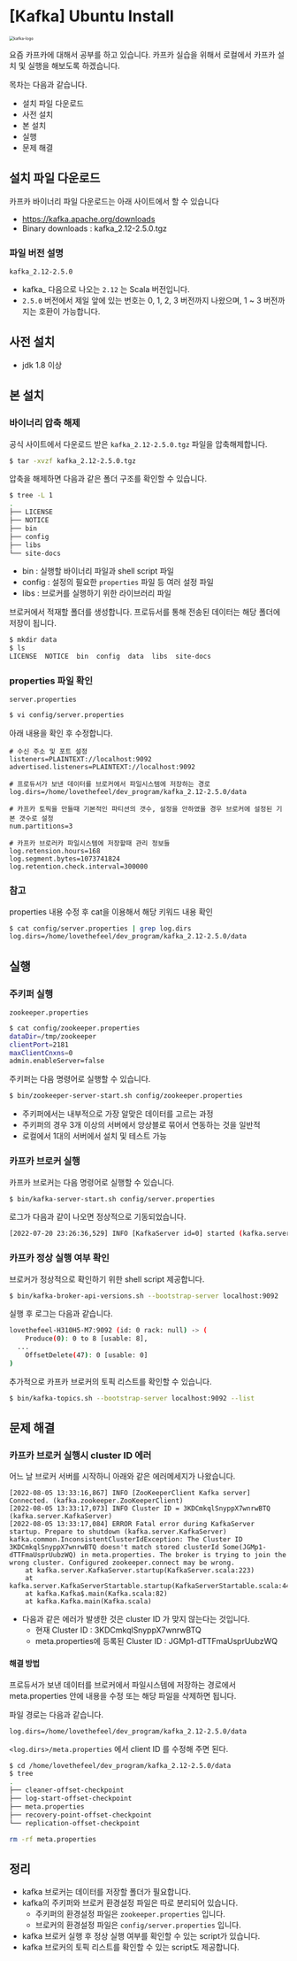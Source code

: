 # [Kafka] Ubuntu Install

<img src="/Users/lsh/Downloads/logo/kafka-logo.png" alt="kafka-logo" style="zoom:50%;" />



요즘 카프카에 대해서 공부를 하고 있습니다. 카프카 실습을 위해서 로컬에서 카프카 설치 및 실행을 해보도록 하겠습니다.

목차는 다음과 같습니다.

- 설치 파일 다운로드
- 사전 설치
- 본 설치 
- 실행
- 문제 해결



## 설치 파일 다운로드

카프카 바이너리 파일 다운로드는 아래 사이트에서 할 수 있습니다

- https://kafka.apache.org/downloads
- Binary downloads : kafka_2.12-2.5.0.tgz



### 파일 버전 설명

`kafka_2.12-2.5.0`

- kafka_ 다음으로 나오는 `2.12` 는 Scala 버전입니다.
- `2.5.0` 버전에서 제일 앞에 있는 번호는 0, 1, 2, 3 버전까지 나왔으며, 1 ~ 3 버전까지는 호환이 가능합니다.



## 사전 설치

- jdk 1.8 이상



## 본 설치



### 바이너리 압축 해제

공식 사이트에서 다운로드 받은 `kafka_2.12-2.5.0.tgz` 파일을 압축해제합니다.	

```bash
$ tar -xvzf kafka_2.12-2.5.0.tgz
```



압축을 해제하면 다음과 같은 폴더 구조를 확인할 수 있습니다.

```bash
$ tree -L 1
.
├── LICENSE
├── NOTICE
├── bin
├── config
├── libs
└── site-docs
```

- bin : 실행할 바이너리 파일과 shell script 파일
- config : 설정의 필요한 `properties` 파일 등 여러 설정 파일
- libs : 브로커를 실행하기 위한 라이브러리 파일



브로커에서 적재할 폴더를 생성합니다. 프로듀서를 통해 전송된 데이터는 해당 폴더에 저장이 됩니다.

```bash
$ mkdir data
$ ls
LICENSE  NOTICE  bin  config  data  libs  site-docs
```



### properties 파일 확인

`server.properties`

```bash
$ vi config/server.properties
```



아래 내용을 확인 후 수정합니다.

```properties
# 수신 주소 및 포트 설정
listeners=PLAINTEXT://localhost:9092
advertised.listeners=PLAINTEXT://localhost:9092

# 프로듀서가 보낸 데이터를 브로커에서 파일시스템에 저장하는 경로
log.dirs=/home/lovethefeel/dev_program/kafka_2.12-2.5.0/data

# 카프카 토픽을 만들때 기본적인 파티션의 갯수, 설정을 안하였을 경우 브로커에 설정된 기본 갯수로 설정
num.partitions=3

# 카프카 브로러카 파일시스템에 저장할때 관리 정보들
log.retension.hours=168
log.segment.bytes=1073741824
log.retention.check.interval=300000
```



###  참고 

properties 내용 수정 후 cat을 이용해서 해당 키워드 내용 확인

```bash
$ cat config/server.properties | grep log.dirs
log.dirs=/home/lovethefeel/dev_program/kafka_2.12-2.5.0/data
```



## 실행



### 주키퍼 실행

`zookeeper.properties`

```bash
$ cat config/zookeeper.properties
dataDir=/tmp/zookeeper
clientPort=2181
maxClientCnxns=0
admin.enableServer=false
```



주키퍼는 다음 명령어로 실행할 수 있습니다.

```bash
$ bin/zookeeper-server-start.sh config/zookeeper.properties
```

- 주키퍼에서는 내부적으로 가장 알맞은 데이터를 고르는 과정
- 주키퍼의 경우 3개 이상의 서버에서 앙상블로 묶어서 연동하는 것을 일반적
- 로컬에서 1대의 서버에서 설치 및 테스트 가능



### 카프카 브로커 실행

카프카 브로커는 다음 명령어로 실행할 수 있습니다.

```bash
$ bin/kafka-server-start.sh config/server.properties
```

로그가 다음과 같이 나오면 정상적으로 기동되었습니다.

```bash
[2022-07-20 23:26:36,529] INFO [KafkaServer id=0] started (kafka.server.KafkaServer)
```



### 카프카 정상 실행 여부 확인

브로커가 정상적으로 확인하기 위한 shell script 제공합니다.

```bash
$ bin/kafka-broker-api-versions.sh --bootstrap-server localhost:9092
```

실행 후 로그는 다음과 같습니다.

```bash
lovethefeel-H310H5-M7:9092 (id: 0 rack: null) -> (
	Produce(0): 0 to 8 [usable: 8],
  ...
	OffsetDelete(47): 0 [usable: 0]
)
```



추가적으로 카프카 브로커의 토픽 리스트를 확인할 수 있습니다.

```bash
$ bin/kafka-topics.sh --bootstrap-server localhost:9092 --list
```



## 문제 해결



### 카프카 브로커 실행시 cluster ID 에러

어느 날 브로커 서버를 시작하니 아래와 같은 에러메세지가 나왔습니다.

```
[2022-08-05 13:33:16,867] INFO [ZooKeeperClient Kafka server] Connected. (kafka.zookeeper.ZooKeeperClient)
[2022-08-05 13:33:17,073] INFO Cluster ID = 3KDCmkqlSnyppX7wnrwBTQ (kafka.server.KafkaServer)
[2022-08-05 13:33:17,084] ERROR Fatal error during KafkaServer startup. Prepare to shutdown (kafka.server.KafkaServer)
kafka.common.InconsistentClusterIdException: The Cluster ID 3KDCmkqlSnyppX7wnrwBTQ doesn't match stored clusterId Some(JGMp1-dTTFmaUsprUubzWQ) in meta.properties. The broker is trying to join the wrong cluster. Configured zookeeper.connect may be wrong.
	at kafka.server.KafkaServer.startup(KafkaServer.scala:223)
	at kafka.server.KafkaServerStartable.startup(KafkaServerStartable.scala:44)
	at kafka.Kafka$.main(Kafka.scala:82)
	at kafka.Kafka.main(Kafka.scala)
```

- 다음과 같은 에러가 발생한 것은 cluster ID 가 맞지 않는다는 것입니다.
  - 현재 Cluster ID : 3KDCmkqlSnyppX7wnrwBTQ
  - meta.properties에 등록된 Cluster ID : JGMp1-dTTFmaUsprUubzWQ



#### 해결 방법

프로듀서가 보낸 데이터를 브로커에서 파일시스템에 저장하는 경로에서 meta.properties 안에 내용을 수정 또는 해당 파일을 삭제하면 됩니다.

파일 경로는 다음과 같습니다.

```properties
log.dirs=/home/lovethefeel/dev_program/kafka_2.12-2.5.0/data
```

`<log.dirs>/meta.properties` 에서 client ID 를 수정해 주면 된다.

```bash
$ cd /home/lovethefeel/dev_program/kafka_2.12-2.5.0/data
$ tree
.
├── cleaner-offset-checkpoint
├── log-start-offset-checkpoint
├── meta.properties
├── recovery-point-offset-checkpoint
└── replication-offset-checkpoint
```

```bash
rm -rf meta.properties
```



## 정리

- kafka 브로커는 데이터를 저장할 폴더가 필요합니다.
- kafka의 주키퍼와 브로커 환경설정 파일은 따로 분리되어 있습니다.
  - 주키퍼의 환경설정 파일은 `zookeeper.properties` 입니다.
  - 브로커의 환경설정 파일은 `config/server.properties` 입니다.
- kafka 브로커 실행 후 정상 실행 여부를 확인할 수 있는 script가 있습니다.
- kafka 브로커의 토픽 리스트를 확인할 수 있는 script도 제공합니다.